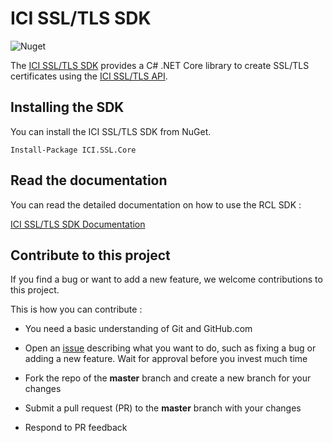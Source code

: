 # ICI SSL/TLS SDK

![Nuget](https://img.shields.io/nuget/v/ICI.SSL.Core)

The [ICI SSL/TLS SDK](https://docs.ssl.icloudinfinity.com/sdk/sdk.html) provides a C# .NET Core library to create SSL/TLS certificates using the [ICI SSL/TLS API](https://docs.ssl.icloudinfinity.com/api/api.html).

## Installing the SDK

You can install the ICI SSL/TLS SDK from NuGet.

```
Install-Package ICI.SSL.Core
```

## Read the documentation

You can read the detailed documentation on how to use the RCL SDK : 

[ICI SSL/TLS SDK Documentation](https://docs.ssl.icloudinfinity.com/sdk/sdk.html)

## Contribute to this project

If you find a bug or want to add a new feature, we welcome contributions to this project.

This is how you can contribute :

- You need a basic understanding of Git and GitHub.com

- Open an [issue](https://github.com/icloudinfinity/ICI.SSL.SDK/issues) describing what you want to do, such as fixing a bug or adding a new feature. Wait for approval before you invest much time

- Fork the repo of the **master** branch and create a new branch for your changes

- Submit a pull request (PR) to the **master** branch with your changes

- Respond to PR feedback
